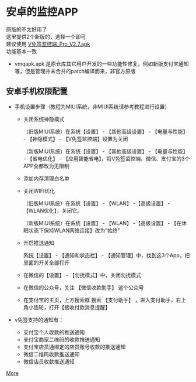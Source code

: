 # 安卓的监控APP

原版的不太好用了        
这里提供2个新版的，选择一个即可        
建议使用 [V免签监控端_Pro_V2.7.apk](V%C3%E2%C7%A9%BC%E0%BF%D8%B6%CB_Pro_V2.7.apk)        
功能基本一致

* vmqapk.apk 是原仓库其它用户开发的一些功能性修复，例如新版支付宝通知等，但是管理并未合并的patch编译而来，非官方原版


## 安卓手机权限配置

+ 手机设置步骤（教程为MIUI系统，非MIUI系统请参考教程进行设置）
    + 关闭系统神隐模式

      （旧版MIUI系统）在系统【设置】 - 【其他高级设置】 - 【电量与性能】 - 【神隐模式】 - 【V免签监控端】设置为关闭

      （新版MIUI系统）在系统【设置】 - 【其他高级设置】 - 【电量与性能】 - 【省电优化】 - 【应用智能省电】，将V免签监控端、微信、支付宝的3个APP全都改为无限制

    + 添加内存清理白名单

    + 关闭WIFI优化

      （旧版MIUI系统）在系统【设置】 - 【WLAN】 -【高级设置】 -【WLAN优化】，关闭它。

      （新版MIUI系统）在系统【设置】 - 【WLAN】 -【高级设置】 - 【在休眠状态下保持WLAN网络连接】改为“始终”

    + 开启推送通知

      系统【设置】 - 【通知和状态栏】 - 【通知管理】中，找到这3个App，把里面的开关全部打开

    + 在微信的【设置】 - 【勿扰模式】中，关闭勿扰模式

    + 在微信的公众号，关注 【微信收款助手】 这个公众号

    + 在支付宝的主页，上方搜索框 搜索 【支付助手】 ，进入支付助手，右上角小齿轮，打开【接收付款消息提醒】



+ v免签支持的通知有：
    + 支付宝个人收款的推送通知
    + 支付宝商家二维码的收款推送通知
    + 支付宝店员通绑定的店员账号收款的推送通知
    + 微信二维码收款推送通知
    + 微信店员收款推送通知



[More](https://shinianacn.lanzouy.com/b027kqata?pwd=vmq)



